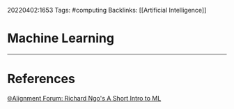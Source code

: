 20220402:1653
Tags: #computing 
Backlinks: [[Artificial Intelligence]]
# Machine Learning




---
# References
[🌐Alignment Forum: Richard Ngo's A Short Intro to ML](https://www.alignmentforum.org/posts/qE73pqxAZmeACsAdF/a-short-introduction-to-machine-learning)